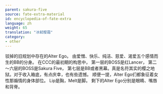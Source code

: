 ```yaml
---
parent: sakura-five
source: fate-extra-material
id: encyclopedia-of-fate-extra
language: zh
weight: 65
translation: "冰弑樱霜"
category:
- other
---
```


驳掉的旧规划中存在的Alter Ego。
由爱憎、快乐、纯洁、慈爱、渴爱五个感情而生的BB的分身。
在CCC的最初期的构思中，
第一层的BOSS是红Lancer，
第二～六层的BOSS是Sakura Five，
第七层是BB或者黑幕。真是名符其实的樱之地狱。对于收入箱底，有点庆幸，也有些遗憾。
顺便一提，Alter Ego们都象征着女性那煽情的身体部位。
Lip是胸，Melt是脚。
剩下的Alter Ego分别是眼睛、嘴唇和背脊。
